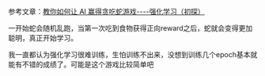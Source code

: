 参考文章：[教你如何让 AI 赢得贪吃蛇游戏----强化学习（初探）](https://blog.csdn.net/qq_25218219/article/details/131382451)

一开始蛇会随机乱跑，当第一次吃到食物获得正向reward之后，蛇就会变得更加聪明，真正开始学习。


我一直都认为强化学习很难训练，生怕训练不出来，没想到训练几个epoch基本就能有不错的成绩了。可能是这个游戏比较简单吧